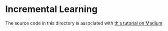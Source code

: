 # Incremental Learning
The source code in this directory is associated with [this tutorial on Medium]()